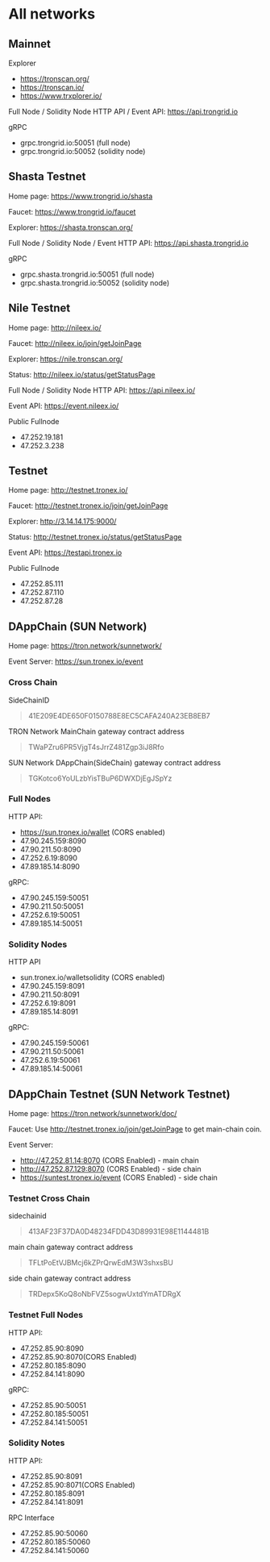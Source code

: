 # All networks

## Mainnet

Explorer

- <https://tronscan.org/>
- <https://tronscan.io/>
- <https://www.trxplorer.io/>

Full Node / Solidity Node HTTP API / Event API: <https://api.trongrid.io>

gRPC

- grpc.trongrid.io:50051 (full node)
- grpc.trongrid.io:50052 (solidity node)

## Shasta Testnet

Home page: <https://www.trongrid.io/shasta>

Faucet: <https://www.trongrid.io/faucet>

Explorer: <https://shasta.tronscan.org/>

Full Node / Solidity Node / Event HTTP API: <https://api.shasta.trongrid.io>

gRPC

- grpc.shasta.trongrid.io:50051 (full node)
- grpc.shasta.trongrid.io:50052 (solidity node)

## Nile Testnet

Home page: <http://nileex.io/>

Faucet: <http://nileex.io/join/getJoinPage>

Explorer: <https://nile.tronscan.org/>

Status: <http://nileex.io/status/getStatusPage>

Full Node / Solidity Node HTTP API: <https://api.nileex.io/>

Event API: <https://event.nileex.io/>

Public Fullnode

- 47.252.19.181
- 47.252.3.238

## Testnet

Home page: <http://testnet.tronex.io/>

Faucet: <http://testnet.tronex.io/join/getJoinPage>

Explorer: <http://3.14.14.175:9000/>

Status: <http://testnet.tronex.io/status/getStatusPage>

Event API: <https://testapi.tronex.io>

Public Fullnode

- 47.252.85.111
- 47.252.87.110
- 47.252.87.28

## DAppChain (SUN Network)

Home page: <https://tron.network/sunnetwork/>

Event Server: <https://sun.tronex.io/event>

### Cross Chain

SideChainID
> 41E209E4DE650F0150788E8EC5CAFA240A23EB8EB7

TRON Network MainChain gateway contract address
> TWaPZru6PR5VjgT4sJrrZ481Zgp3iJ8Rfo

SUN Network DAppChain(SideChain) gateway contract address
> TGKotco6YoULzbYisTBuP6DWXDjEgJSpYz

### Full Nodes

HTTP API:

- <https://sun.tronex.io/wallet> (CORS enabled)
- 47.90.245.159:8090
- 47.90.211.50:8090
- 47.252.6.19:8090
- 47.89.185.14:8090

gRPC:

- 47.90.245.159:50051
- 47.90.211.50:50051
- 47.252.6.19:50051
- 47.89.185.14:50051

### Solidity Nodes

HTTP API

- sun.tronex.io/walletsolidity (CORS enabled)
- 47.90.245.159:8091
- 47.90.211.50:8091
- 47.252.6.19:8091
- 47.89.185.14:8091

gRPC:

- 47.90.245.159:50061
- 47.90.211.50:50061
- 47.252.6.19:50061
- 47.89.185.14:50061

## DAppChain Testnet (SUN Network Testnet)

Home page: <https://tron.network/sunnetwork/doc/>

Faucet: Use <http://testnet.tronex.io/join/getJoinPage> to get main-chain coin.

Event Server:

- <http://47.252.81.14:8070> (CORS Enabled) - main chain
- <http://47.252.87.129:8070> (CORS Enabled) - side chain
- <https://suntest.tronex.io/event> (CORS Enabled) - side chain

### Testnet Cross Chain

sidechainid
> 413AF23F37DA0D48234FDD43D89931E98E1144481B

main chain gateway contract address
> TFLtPoEtVJBMcj6kZPrQrwEdM3W3shxsBU

side chain gateway contract address
> TRDepx5KoQ8oNbFVZ5sogwUxtdYmATDRgX

### Testnet Full Nodes

HTTP API:

- 47.252.85.90:8090
- 47.252.85.90:8070(CORS Enabled)
- 47.252.80.185:8090
- 47.252.84.141:8090

gRPC:

- 47.252.85.90:50051
- 47.252.80.185:50051
- 47.252.84.141:50051

### Solidity Notes

HTTP API:

- 47.252.85.90:8091
- 47.252.85.90:8071(CORS Enabled)
- 47.252.80.185:8091
- 47.252.84.141:8091

RPC Interface

- 47.252.85.90:50060
- 47.252.80.185:50060
- 47.252.84.141:50060

